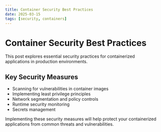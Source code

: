 ```yaml
---
title: Container Security Best Practices
date: 2025-03-15
tags: [security, containers]
---
```


# Container Security Best Practices

This post explores essential security practices for containerized applications in production environments.

## Key Security Measures

- Scanning for vulnerabilities in container images
- Implementing least privilege principles
- Network segmentation and policy controls
- Runtime security monitoring
- Secrets management

Implementing these security measures will help protect your containerized applications from common threats and vulnerabilities.
